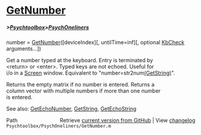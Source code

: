 # [GetNumber](GetNumber)
##### >[Psychtoolbox](Psychtoolbox)>[PsychOneliners](PsychOneliners)

number = [GetNumber](GetNumber)([deviceIndex][, untilTime=inf][, optional [KbCheck](KbCheck) arguments...])  
  
Get a number typed at the keyboard. Entry is terminated by  
<return\> or <enter\>. Typed keys are not echoed. Useful for  
i/o in a [Screen](Screen) window. Equivalent to "number=str2num[(GetString)]((GetString))".  
  
Returns the empty matrix if no number is entered. Returns a  
column vector with multiple numbers if more than one number  
is entered.  
  
See also: [GetEchoNumber](GetEchoNumber), [GetString](GetString), [GetEchoString](GetEchoString)  




<div class="code_header" style="text-align:right;">
  <span style="float:left;">Path&nbsp;&nbsp;</span> <span class="counter">Retrieve <a href=
  "https://raw.github.com/Psychtoolbox-3/Psychtoolbox-3/beta/Psychtoolbox/PsychOneliners/GetNumber.m">current version from GitHub</a> | View <a href=
  "https://github.com/Psychtoolbox-3/Psychtoolbox-3/commits/beta/Psychtoolbox/PsychOneliners/GetNumber.m">changelog</a></span>
</div>
<div class="code">
  <code>Psychtoolbox/PsychOneliners/GetNumber.m</code>
</div>

